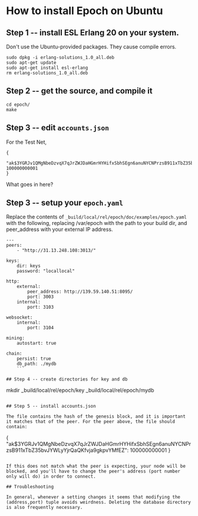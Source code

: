 # How to install Epoch on Ubuntu

## Step 1 -- install ESL Erlang 20 on your system.

Don't use the Ubuntu-provided packages. They cause compile errors.

```wget https://packages.erlang-solutions.com/erlang-solutions_1.0_all.deb
sudo dpkg -i erlang-solutions_1.0_all.deb
sudo apt-get update
sudo apt-get install esl-erlang
rm erlang-solutions_1.0_all.deb
```

## Step 2 -- get the source, and compile it

```git clone git@github.com:aeternity/epoch.git
cd epoch/
make
```

## Step 3 -- edit `accounts.json`

For the Test Net, 
```
{
  "ak$3YGRJv1QMgNbeDzvqX7qJrZWJDaHGmrHYHifxSbhSEgn6anuNYCNPrzsB911xTbZ35bvJYWLyYjrQaQKfvja9gkpvYMfEZ": 100000000001
}
```

What goes in here?

## Step 3 -- setup your `epoch.yaml`

Replace the contents of `_build/local/rel/epoch/doc/examples/epoch.yaml` with the following, replacing /var/epoch with the path to your build dir, and peer_address with your external IP address.

```
---
peers:
    - "http://31.13.248.108:3013/"

keys:
    dir: keys
    password: "locallocal"

http:
    external:
        peer_address: http://139.59.140.51:8095/
        port: 3003
    internal:
        port: 3103

websocket:
    internal:
        port: 3104

mining:
    autostart: true

chain:
    persist: true
    db_path: ./mydb
	```
	
## Step 4 -- create directories for key and db

```
mkdir _build/local/rel/epoch/key _build/local/rel/epoch/mydb
```

## Step 5 -- install accounts.json

The file contains the hash of the genesis block, and it is important it matches that of the peer. For the peer above, the file should contain:

```
{
   "ak$3YGRJv1QMgNbeDzvqX7qJrZWJDaHGmrHYHifxSbhSEgn6anuNYCNPrzsB911xTbZ35bvJYWLyYjrQaQKfvja9gkpvYMfEZ": 100000000001
}
```

If this does not match what the peer is expecting, your node will be blocked, and you'll have to change the peer's address (port number only will do) in order to connect. 

## Troubleshooting

In general, whenever a setting changes it seems that modifying the (address,port) tuple avoids weirdness. Deleting the database directory is also frequently necessary.

